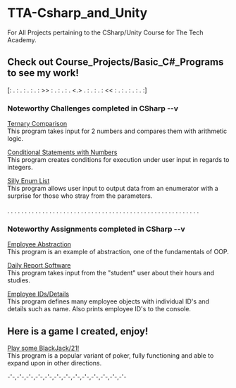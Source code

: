 # TTA-Csharp_and_Unity
For All Projects pertaining to the CSharp/Unity Course for The Tech Academy.

## Check out Course_Projects/Basic_C#_Programs to see my work!

[: . : . : . : . : >> : . : . : . <.> . : . : . : << : . : . : . : . :]

### Noteworthy Challenges completed in CSharp --v

<a href="https://github.com/JoeBeyond/TTA-Csharp_and_Unity/tree/main/Course_Projects/Basic_C%23_Programs/TernaryOperatorChallenge">Ternary Comparison</a><br>
This program takes input for 2 numbers and compares them with arithmetic logic.


<a href="https://github.com/JoeBeyond/TTA-Csharp_and_Unity/tree/main/Course_Projects/Basic_C%23_Programs/ConditionalStatementsChallenge">Conditional Statements with Numbers</a><br>
This program creates conditions for execution under user input in regards to integers.


<a href="https://github.com/JoeBeyond/TTA-Csharp_and_Unity/tree/main/Course_Projects/Basic_C%23_Programs/SwitchStatementChallenge">Silly Enum List</a><br>
This program allows user input to output data from an enumerator with a surprise for those who stray from the parameters.
<br>
<br>
. . . . . . . . . . . . . . . . . . . . . . . . . . . . . . . . . . . . . . . . . . . . . . . . . . . . . . .
<br>

### Noteworthy Assignments completed in CSharp --v

<a href="https://github.com/JoeBeyond/TTA-Csharp_and_Unity/tree/main/Course_Projects/Basic_C%23_Programs/AbstractClass">Employee Abstraction</a><br>
This program is an example of abstraction, one of the fundamentals of OOP.


<a href="https://github.com/JoeBeyond/TTA-Csharp_and_Unity/tree/main/Course_Projects/Basic_C%23_Programs/DailyReportSubmission_Assignment.cs">Daily Report Software</a><br>
This program takes input from the "student" user about their hours and studies.


<a href="https://github.com/JoeBeyond/TTA-Csharp_and_Unity/tree/main/Course_Projects/Basic_C%23_Programs/LambdaAssignment">Employee IDs/Details</a><br>
This program defines many employee objects with individual ID's and details such as name. Also prints employee ID's to the console.


## Here is a game I created, enjoy!

<a href="https://github.com/JoeBeyond/TTA-Csharp_and_Unity/tree/main/Course_Projects/Basic_C%23_Programs/21BlackJackGame">Play some BlackJack/21!</a><br>
This program is a popular variant of poker, fully functioning and able to expand upon in other directions.

-'-,-'-,-'-,-'-,-'-,-'-,-'-,-'-,-'-,-'-,-'-,-'-,-'-
